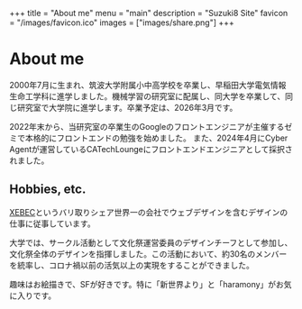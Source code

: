 +++
title = "About me"
menu = "main"
description = "Suzuki8 Site"
favicon = "/images/favicon.ico"
images = ["images/share.png"]
+++

# About me

2000年7月に生まれ、筑波大学附属小中高学校を卒業し、早稲田大学電気情報生命工学科に進学しました。機械学習の研究室に配属し、同大学を卒業して、同じ研究室で大学院に進学します。卒業予定は、2026年3月です。

2022年末から、当研究室の卒業生のGoogleのフロントエンジニアが主催するゼミで本格的にフロントエンドの勉強を始めました。
また、2024年4月にCyber Agentが運営しているCATechLoungeにフロントエンドエンジニアとして採択されました。

## Hobbies, etc.
[XEBEC](https://www.xebec-tech.com/)というバリ取りシェア世界一の会社でウェブデザインを含むデザインの仕事に従事しています。

大学では、サークル活動として文化祭運営委員のデザインチーフとして参加し、文化祭全体のデザインを指揮しました。この活動において、約30名のメンバーを統率し、コロナ禍以前の活気以上の実現をすることができました。
 
趣味はお絵描きで、SFが好きです。特に「新世界より」と「haramony」がお気に入りです。
